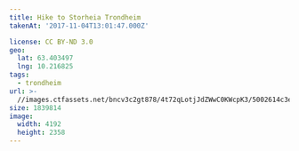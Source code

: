 ```yaml
---
title: Hike to Storheia Trondheim
takenAt: '2017-11-04T13:01:47.000Z'

license: CC BY-ND 3.0
geo:
  lat: 63.403497
  lng: 10.216825
tags:
  - trondheim
url: >-
  //images.ctfassets.net/bncv3c2gt878/4t72qLotjJdZWwC0KWcpK3/5002614c3e42b54e8e18c058fb5b6468/hike-to-storheia-trondheim_37457725134_o
size: 1839814
image:
  width: 4192
  height: 2358
---
```

